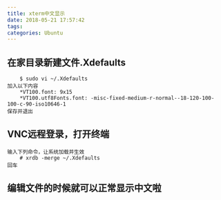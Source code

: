 ```yaml
---
title: xterm中文显示
date: 2018-05-21 17:57:42
tags:
categories: Ubuntu
---
```

在家目录新建文件.Xdefaults
---
		$ sudo vi ~/.Xdefaults
	加入以下内容
		*VT100.font: 9x15
		*VT100.utf8Fonts.font: -misc-fixed-medium-r-normal--18-120-100-100-c-90-iso10646-1
	保存并退出
VNC远程登录，打开终端
---
	输入下列命令，让系统加载并生效
		# xrdb -merge ~/.Xdefaults
	回车
编辑文件的时候就可以正常显示中文啦
---
